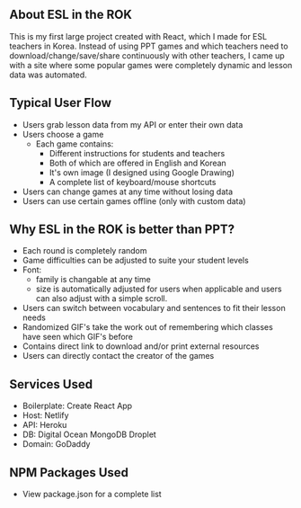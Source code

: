 ## About ESL in the ROK
This is my first large project created with React, which I made for ESL teachers in Korea. Instead of using PPT games and which teachers need to download/change/save/share continuously with other teachers, I came up with a site where some popular games were completely dynamic and lesson data was automated.

## Typical User Flow
- Users grab lesson data from my API or enter their own data
- Users choose a game
  - Each game contains:
    - Different instructions for students and teachers
    - Both of which are offered in English and Korean
    - It's own image (I designed using Google Drawing)
    - A complete list of keyboard/mouse shortcuts
- Users can change games at any time without losing data
- Users can use certain games offline (only with custom data)

## Why ESL in the ROK is better than PPT?
- Each round is completely random
- Game difficulties can be adjusted to suite your student levels
- Font:
  - family is changable at any time
  - size is automatically adjusted for users when applicable and users can also adjust with a simple scroll.
- Users can switch between vocabulary and sentences to fit their lesson needs
- Randomized GIF's take the work out of remembering which classes have seen which GIF's before
- Contains direct link to download and/or print external resources
- Users can directly contact the creator of the games

## Services Used
- Boilerplate: Create React App
- Host: Netlify
- API: Heroku
- DB: Digital Ocean MongoDB Droplet
- Domain: GoDaddy

## NPM Packages Used
- View package.json for a complete list